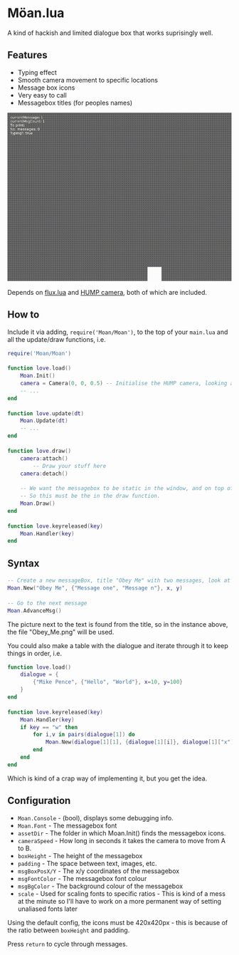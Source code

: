 # Möan.lua

A kind of hackish and limited dialogue box that works suprisingly well.

## Features

- Typing effect
- Smooth camera movement to specific locations
- Message box icons
- Very easy to call
- Messagebox titles (for peoples names)

![Preview of Moan.lua](preview.gif)

Depends on [flux.lua](https://github.com/rxi/flux) and [HUMP camera](https://github.com/vrld/hump), both of which are included.

## How to

Include it via adding, `require('Moan/Moan')`, to the top of your `main.lua` and all the update/draw functions, i.e.

```lua
require('Moan/Moan')

function love.load()
	Moan.Init()
    camera = Camera(0, 0, 0.5) -- Initialise the HUMP camera, looking at 0,0 scale 0.5
	-- ...
end

function love.update(dt)
	Moan.Update(dt)
	-- ...
end

function love.draw()
    camera:attach()
    	-- Draw your stuff here
    camera:detach()

    -- We want the messagebox to be static in the window, and on top of everythin
    -- So this must be the in the draw function.
	Moan.Draw()
end

function love.keyreleased(key)
	Moan.Handler(key)
end
```

## Syntax

```lua
-- Create a new messageBox, title "Obey Me" with two messages, look at position x, y
Moan.New("Obey Me", {"Message one", "Message n"}, x, y)

-- Go to the next message
Moan.AdvanceMsg()
```

The picture next to the text is found from the title, so in the instance above, the file "Obey_Me.png" will be used.

You could also make a table with the dialogue and iterate through it to keep things in order, i.e.

```lua
function love.load()
	dialogue = {
		{"Mike Pence", {"Hello", "World"}, x=10, y=100}
	}
end

function love.keyreleased(key)
	Moan.Handler(key)
	if key == "w" then
		for i,v in pairs(dialogue[1]) do
			Moan.New(dialogue[1][1], {dialogue[1][i]}, dialogue[1]["x"], dialogue[1]["y"])
		end
	end
end
```

Which is kind of a crap way of implementing it, but you get the idea.

## Configuration

- `Moan.Console` - (bool), displays some debugging info.
- `Moan.Font` - The messagebox font
- `assetDir` - The folder in which Moan.Init() finds the messagebox icons.
- `cameraSpeed` - How long in seconds it takes the camera to move from A to B.
- `boxHeight` - The height of the messagebox
- `padding` - The space between text, images, etc.
- `msgBoxPosX/Y` - The x/y coordinates of the messagebox
- `msgFontColor` - The messagebox font colour
- `msgBgColor` - The background colour of the messagebox
- `scale` - Used for scaling fonts to specific ratios - This is kind of a mess at the minute so I'll have to work on a more permanent way of setting unaliased fonts later

Using the default config, the icons must be 420x420px - this is because of the ratio between `boxHeight` and padding.

Press `return` to cycle through messages.